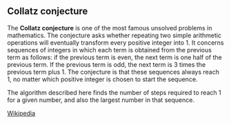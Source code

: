 ## Collatz conjecture

The **Collatz conjecture** is one of the most famous unsolved problems in mathematics.
The conjecture asks whether repeating two simple arithmetic operations will eventually transform every positive integer into 1.
It concerns sequences of integers in which each term is obtained from the previous term as follows:
if the previous term is even, the next term is one half of the previous term.
If the previous term is odd, the next term is 3 times the previous term plus 1.
The conjecture is that these sequences always reach 1, no matter which positive integer is chosen to start the sequence.

The algorithm described here finds the number of steps required to reach 1 for a given number, and also the largest number in that sequence.

[Wikipedia](https://en.wikipedia.org/wiki/Collatz_conjecture)
